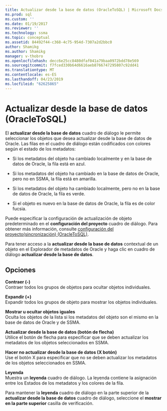 ```yaml
---
title: Actualizar desde la base de datos (OracleToSQL) | Microsoft Docs
ms.prod: sql
ms.custom: ''
ms.date: 01/19/2017
ms.reviewer: ''
ms.technology: ssma
ms.topic: conceptual
ms.assetid: 84492f44-c368-4c75-954d-7307a2d2bbc0
author: Shamikg
ms.author: Shamikg
manager: v-thobro
ms.openlocfilehash: decc6e25cc8480dfaf041a79baa0972bdd78e569
ms.sourcegitcommit: f7fced330b64d6616aeb8766747295807c92dd41
ms.translationtype: MT
ms.contentlocale: es-ES
ms.lasthandoff: 04/23/2019
ms.locfileid: "62625865"
---
```

# <a name="refresh-from-database-oracletosql"></a>Actualizar desde la base de datos (OracleToSQL)
El **actualizar desde la base de datos** cuadro de diálogo le permite seleccionar los objetos que desea actualizar desde la base de datos de Oracle. Las filas en el cuadro de diálogo están codificados con colores según el estado de los metadatos:  
  
-   Si los metadatos del objeto ha cambiado localmente y en la base de datos de Oracle, la fila está en azul.  
  
-   Si los metadatos del objeto ha cambiado en la base de datos de Oracle, pero no en SSMA, la fila está en amarilla.  
  
-   Si los metadatos del objeto ha cambiado localmente, pero no en la base de datos de Oracle, la fila es verde.  
  
-   Si el objeto es nuevo en la base de datos de Oracle, la fila es de color fucsia.  
  
Puede especificar la configuración de actualización de objeto predeterminado en el **configuración del proyecto** cuadro de diálogo. Para obtener más información, consulte [configuración del proyecto&#40;sincronización&#41; &#40;OracleToSQL&#41;](../../ssma/oracle/project-settings-synchronization-oracletosql.md).  
  
Para tener acceso a la **actualizar desde la base de datos** contextual de un objeto en el Explorador de metadatos de Oracle y haga clic en cuadro de diálogo **actualizar desde la base de datos**.  
  
## <a name="options"></a>Opciones  
**Contraer (-)**  
Contraer todos los grupos de objetos para ocultar objetos individuales.  
  
**Expandir (+)**  
Expandir todos los grupos de objeto para mostrar los objetos individuales.  
  
**Mostrar u ocultar objetos iguales**  
Oculta los objetos de la lista si los metadatos del objeto son el mismo en la base de datos de Oracle y de SSMA.  
  
**Actualizar desde la base de datos (botón de flecha)**  
Utilice el botón de flecha para especificar que se deben actualizar los metadatos de los objetos seleccionados en SSMA.  
  
**Hacer no actualizar desde la base de datos (X botón)**  
Use el botón X para especificar que no se deben actualizar los metadatos de los objetos seleccionados en SSMA.  
  
**Leyenda**  
Muestra un **leyenda** cuadro de diálogo. La leyenda contiene la asignación entre los Estados de los metadatos y los colores de la fila.  
  
Para mantener la **leyenda** cuadro de diálogo en la parte superior de la **actualizar desde la base de datos** cuadro de diálogo, seleccione el **mostrar en la parte superior** casilla de verificación.  
  
